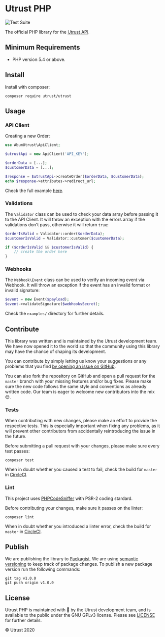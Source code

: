 # Utrust PHP

![Test Suite](https://github.com/utrustdev/utrust-php/workflows/Test%20Suite/badge.svg)

The official PHP library for the [Utrust API](https://docs.api.utrust.com).

## Minimum Requirements

- PHP version 5.4 or above.

## Install

Install with composer:

```
composer require utrust/utrust
```

## Usage

### API Client

Creating a new Order:

```php
use AbumUtrust\ApiClient;

$utrustApi = new ApiClient('API_KEY');

$orderData = [...];
$customerData = [...];

$response = $utrustApi->createOrder($orderData, $customerData);
echo $response->attributes->redirect_url;
```

Check the full example [here](https://github.com/utrustdev/utrust-php/blob/master/examples/create_simple_order.php).

### Validations

The `Validator` class can be used to check your data array before passing it to the API Client.
It will throw an exception with the errors array if the validations don't pass, otherwise it will return `true`:

```php
$orderIsValid = Validator::order($orderData);
$customerIsValid = Validator::customer($customerData);

if ($orderIsValid && $customerIsValid) {
    // create the order here
}
```

### Webhooks

The `Webhook\Event` class can be used to verify an incoming event via Webhook.
It will throw an exception if the event has an invalid format or invalid signature:

```php
$event = new Event($payload);
$event->validateSignature($webhooksSecret);
```

Check the `examples/` directory for further details.

## Contribute

This library was written and is maintained by the Utrust development team.
We have now opened it to the world so that the community using this library may have the chance of shaping its development.

You can contribute by simply letting us know your suggestions or any problems that you find [by opening an issue on GitHub](https://github.com/utrustdev/utrust-php/issues/new).

You can also fork the repository on GitHub and open a pull request for the `master` branch with your missing features and/or bug fixes.
Please make sure the new code follows the same style and conventions as already written code.
Our team is eager to welcome new contributors into the mix :blush:.

### Tests

When contributing with new changes, please make an effort to provide the respective tests.
This is especially important when fixing any problems, as it will prevent other contributors
from accidentally reintroducing the issue in the future.

Before submitting a pull request with your changes, please make sure every test passes:

```
composer test
```

When in doubt whether you caused a test to fail, check the build for `master` in
[CircleCI](https://circleci.com/gh/utrustdev/utrust-php).

### Lint

This project uses [PHPCodeSniffer](https://github.com/squizlabs/PHP_CodeSniffer) with PSR-2 coding stardard.

Before contributing your changes, make sure it passes on the linter:

```
composer lint
```

When in doubt whether you introduced a linter error, check the build for `master` in
[CircleCI](https://circleci.com/gh/utrustdev/utrust-php).

## Publish

We are publishing the library to [Packagist](https://packagist.org/packages/utrust/utrust).
We are using [semantic versioning](https://semver.org) to keep track of package changes.
To publish a new package version run the following commands:

```
git tag v1.0.0
git push origin v1.0.0
```

## License

Utrust PHP is maintained with :purple_heart: by the Utrust development team,
and is available to the public under the GNU GPLv3 license.
Please see [LICENSE](https://github.com/utrustdev/utrust-php/blob/master/LICENSE) for further details.

&copy; Utrust 2020
